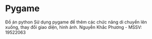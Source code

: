 # Pygame
Đồ án python
Sử dụng pygame để thêm các chức năng di chuyển lên xuống, thay đổi giao diện, hình ảnh.
Nguyễn Khắc Phương - MSSV: 19522063
